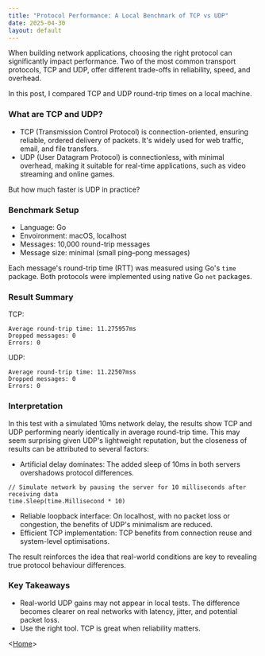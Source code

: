```yaml
---
title: "Protocol Performance: A Local Benchmark of TCP vs UDP"
date: 2025-04-30
layout: default
---
```


When building network applications, choosing the right protocol can significantly impact performance.
Two of the most common transport protocols, TCP and UDP, offer different trade-offs in reliability, speed, and overhead.

In this post, I compared TCP and UDP round-trip times on a local machine.


### What are TCP and UDP?
- TCP (Transmission Control Protocol) is connection-oriented, ensuring reliable, ordered delivery of packets. It's widely used for web traffic, email, and file transfers.
- UDP (User Datagram Protocol) is connectionless, with minimal overhead, making it suitable for real-time applications, such as video streaming and online games.

But how much faster is UDP in practice?


### Benchmark Setup
- Language: Go
- Envoironment: macOS, localhost
- Messages: 10,000 round-trip messages
- Message size: minimal (small ping–pong messages)

Each message's round-trip time (RTT) was measured using Go's `time` package.
Both protocols were implemented using native Go `net` packages.


### Result Summary
TCP:
```
Average round-trip time: 11.275957ms
Dropped messages: 0
Errors: 0
```

UDP:
```
Average round-trip time: 11.22507mss
Dropped messages: 0
Errors: 0
```


### Interpretation
In this test with a simulated 10ms network delay, the results show TCP and UDP performing nearly identically in average round-trip time.
This may seem surprising given UDP's lightweight reputation, but the closeness of results can be attributed to several factors:
- Artificial delay dominates: The added sleep of 10ms in both servers overshadows protocol differences.
```
// Simulate network by pausing the server for 10 milliseconds after receiving data
time.Sleep(time.Millisecond * 10)
```
- Reliable loopback interface: On localhost, with no packet loss or congestion, the benefits of UDP's minimalism are reduced.
- Efficient TCP implementation: TCP benefits from connection reuse and system-level optimisations.

The result reinforces the idea that real-world conditions are key to revealing true protocol behaviour differences.


### Key Takeaways
- Real-world UDP gains may not appear in local tests. The difference becomes clearer on real networks with latency, jitter, and potential packet loss.
- Use the right tool. TCP is great when reliability matters.


<[Home](https://snkzt.github.io/)>